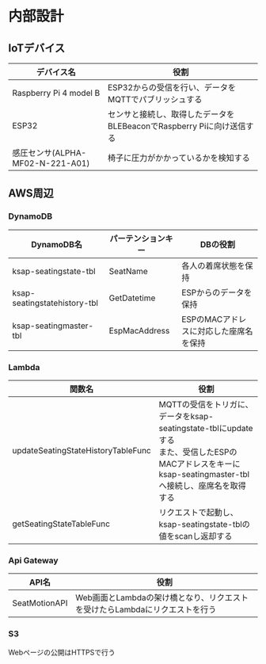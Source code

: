# 内部設計  

## IoTデバイス
|デバイス名|役割|
|---|---|
|Raspberry Pi 4 model B|ESP32からの受信を行い、データをMQTTでパブリッシュする|
|ESP32|センサと接続し、取得したデータをBLEBeaconでRaspberry Piに向け送信する|
|感圧センサ(ALPHA-MF02-N-221-A01)|椅子に圧力がかかっているかを検知する|

## AWS周辺  

### DynamoDB  

|DynamoDB名|パーテンションキー|DBの役割|
|---|---|---|
|ksap-seatingstate-tbl|SeatName|各人の着席状態を保持|
|ksap-seatingstatehistory-tbl|GetDatetime|ESPからのデータを保持|
|ksap-seatingmaster-tbl|EspMacAddress|ESPのMACアドレスに対応した座席名を保持|  

### Lambda  

|関数名|役割|
|---|---|
|updateSeatingStateHistoryTableFunc|MQTTの受信をトリガに、データをksap-seatingstate-tblにupdateする<br>また、受信したESPのMACアドレスをキーにksap-seatingmaster-tblへ接続し、座席名を取得する|
|getSeatingStateTableFunc|リクエストで起動し、ksap-seatingstate-tblの値をscanし返却する|  

### Api Gateway  

|API名|役割|
|---|---|
|SeatMotionAPI|Web画面とLambdaの架け橋となり、リクエストを受けたらLambdaにリクエストを行う|  

### S3  

Webページの公開はHTTPSで行う  



